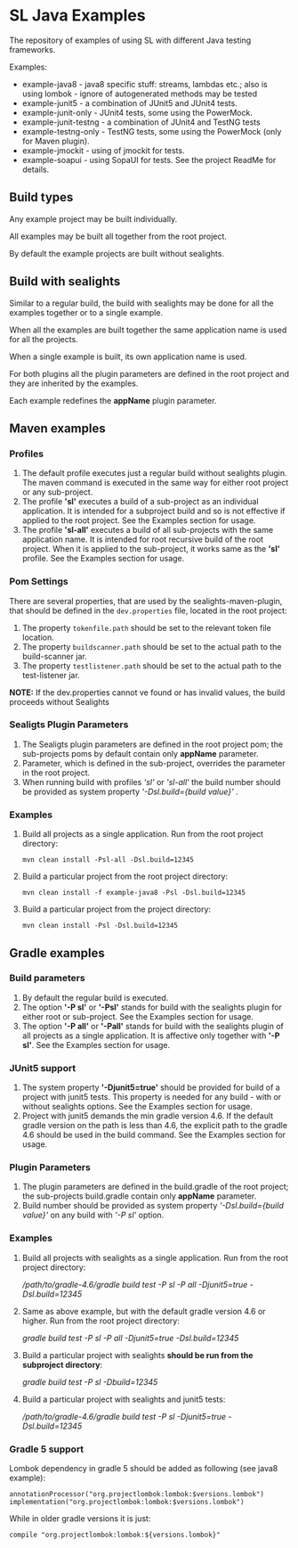 # SL Java Examples 
The repository of examples of using SL  with different Java testing frameworks.

Examples:
 * example-java8 - java8 specific stuff: streams, lambdas etc.; also is using lombok - ignore of autogenerated methods may be tested
 * example-junit5 - a combination of JUnit5 and JUnit4 tests.
 * example-junit-only - JUnit4 tests, some using the PowerMock.
 * example-junit-testng - a combination of JUnit4 and TestNG tests
 * example-testng-only - TestNG tests, some using the PowerMock (only for Maven plugin).
 * example-jmockit - using of jmockit for tests.
 * example-soapui - using SopaUI for tests. See the project ReadMe for details.

## Build types
Any example project may be built individually. 
 
All examples may be built all together from the root project.

By default the example projects are built without sealights.

## Build with sealights
Similar to a regular build, the build with sealights may be done for all the examples together
 or to a single example. 
 
When all the examples are built together the same application name is used for all the projects. 
 
When a single example is built, its own application name is used.

For both plugins all the plugin parameters are defined in the root project and they are inherited by 
the examples.

Each example redefines the **appName** plugin parameter.

## Maven examples
### Profiles
1. The default profile executes just a regular build without sealights plugin.
 The maven command is executed in the same way for either root project or any sub-project.
2. The profile **'sl'** executes a build of a sub-project as an individual application. 
It is intended for a subproject build and so is not effective if applied to the root project.
See the Examples section for usage.
3. The profile **'sl-all'** executes a build of all sub-projects with the same application name. 
It is intended for root recursive build of the root project. 
When it is applied to the sub-project, it works same as the **'sl'** profile.
See the Examples section for usage.

### Pom Settings
There are several properties, that are used by the sealights-maven-plugin, that should be defined in the `dev.properties` file, located in the root project:
1. The property `tokenfile.path` should be set to the relevant token file location.
2. The property `buildscanner.path` should be set to the actual path to the build-scanner jar.
3. The property `testlistener.path` should be set to the actual path to the test-listener jar.

**NOTE:** If the dev.properties cannot ve found or has invalid values, the build proceeds without Sealights

### Sealigts Plugin Parameters 
1. The Sealigts plugin parameters are defined in the root project pom; the sub-projects poms by default contain only **appName** parameter.
2. Parameter, which is defined in the sub-project, overrides the parameter in the root project.
3. When running build with profiles _'sl'_ or _'sl-all'_  the build number should be provided as system property
 _'-Dsl.build={build value}'_ .

### Examples
1. Build all projects as a single application. Run from the root project directory:

       mvn clean install -Psl-all -Dsl.build=12345
2. Build a particular project from the root project directory:

       mvn clean install -f example-java8 -Psl -Dsl.build=12345  
       
3. Build a particular project from the project directory:
   
       mvn clean install -Psl -Dsl.build=12345  
   
## Gradle examples
### Build parameters
1. By default the regular build is executed.
2. The option **'-P sl'** or **'-Psl'** stands for build with the sealights plugin for either root or sub-project.
See the Examples section for usage.
3. The option **'-P all'** or **'-Pall'** stands for build with the sealights plugin of all projects as a single application. 
It is affective only together with **'-P sl'**.
See the Examples section for usage.

### JUnit5 support
1. The system property **'-Djunit5=true'** should be provided for build of a project with junit5 tests. 
This property is needed for any build - with or without sealights options.
See the Examples section for usage.
2. Project with junit5 demands the min gradle version 4.6. 
If the default gradle version on the path is less than 4.6, the explicit path to the gradle 4.6 should be used 
in the build command. See the Examples section for usage.

### Plugin Parameters 
1. The plugin parameters are defined in the build.gradle of the root project; the sub-projects build.gradle contain only **appName** parameter.
2. Build number should be provided as system property _'-Dsl.build={build value}'_ on any build with _'-P sl'_ option.

### Examples
1. Build all projects with sealights as a single application. Run from the root project directory:

    _/path/to/gradle-4.6/gradle build test -P sl -P all -Djunit5=true -Dsl.build=12345_
2. Same as above example, but with the default gradle version 4.6 or higher. Run from the root project directory:
    
    _gradle build test -P sl -P all -Djunit5=true -Dsl.build=12345_
3. Build a particular project with sealights **should be run from the subproject directory**:

   _gradle build test -P sl -Dbuild=12345_
 4. Build a particular project with sealights and junit5 tests:
 
    _/path/to/gradle-4.6/gradle build test -P sl -Djunit5=true -Dsl.build=12345_

### Gradle 5 support
Lombok dependency in gradle 5 should be added as following (see java8 example):
    
    annotationProcessor("org.projectlombok:lombok:$versions.lombok")
    implementation("org.projectlombok:lombok:$versions.lombok") 

While in older gradle versions it is just:

    compile "org.projectlombok:lombok:${versions.lombok}"

   